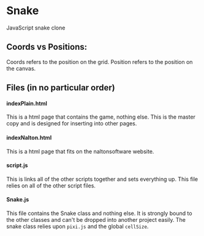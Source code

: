 # Snake

JavaScript snake clone

## Coords vs Positions:
Coords refers to the position on the grid.
Position refers to the position on the canvas.

## Files (in no particular order)

#### indexPlain.html
This is a html page that contains the game, nothing else.
This is the master copy and is designed for inserting into other pages.

#### indexNalton.html
This is a html page that fits on the naltonsoftware website.

#### script.js
This is links all of the other scripts together and sets everything up.
This file relies on all of the other script files.

#### Snake.js
This file contains the Snake class and nothing else.
It is strongly bound to the other classes and can't be dropped into another project easily.
The snake class relies upon `pixi.js` and the global `cellSize`.